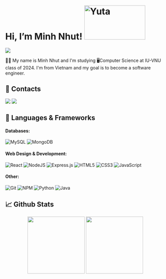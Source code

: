 # Hi, I’m Minh Nhut! <img src="https://images-wixmp-ed30a86b8c4ca887773594c2.wixmp.com/f/05144e80-af53-482a-9f67-851109d9d84e/deqruw6-a93726e9-dd09-4263-9a98-4b8c84f4995f.png/v1/fill/w_1192,h_670,strp/yuta_okkotsu_render_by_knxtty0_deqruw6-pre.png?token=eyJ0eXAiOiJKV1QiLCJhbGciOiJIUzI1NiJ9.eyJzdWIiOiJ1cm46YXBwOjdlMGQxODg5ODIyNjQzNzNhNWYwZDQxNWVhMGQyNmUwIiwiaXNzIjoidXJuOmFwcDo3ZTBkMTg4OTgyMjY0MzczYTVmMGQ0MTVlYTBkMjZlMCIsIm9iaiI6W1t7ImhlaWdodCI6Ijw9NzIwIiwicGF0aCI6IlwvZlwvMDUxNDRlODAtYWY1My00ODJhLTlmNjctODUxMTA5ZDlkODRlXC9kZXFydXc2LWE5MzcyNmU5LWRkMDktNDI2My05YTk4LTRiOGM4NGY0OTk1Zi5wbmciLCJ3aWR0aCI6Ijw9MTI4MCJ9XV0sImF1ZCI6WyJ1cm46c2VydmljZTppbWFnZS5vcGVyYXRpb25zIl19.NXxhTv8v0kRyRKNf3OVncaNk-XmonuNlFnOtqEvXklk" width="192px" height="108px" alt="Yuta">
<img src="https://komarev.com/ghpvc/?username=mnhwt0108&color=blue">


👩‍💻 My name is Minh Nhut and I'm studying 🖥️Computer Science at IU-VNU class of 2024. I'm from Vietnam and my goal is to become a software engineer.

## 📱 Contacts
<a href=https://www.facebook.com/mnnhwt/> <img src="https://img.shields.io/badge/Facebook-%231877F2.svg?style=for-the-badge&logo=Facebook&logoColor=white"></a> <a href=https://www.instagram.com/m.nhwt/> <img src="https://img.shields.io/badge/Instagram-%23E4405F.svg?style=for-the-badge&logo=Instagram&logoColor=white"></a>


## 🔨 Languages & Frameworks

#### Databases:
![MySQL](https://img.shields.io/badge/MySQL-00758F?style=for-the-badge&logo=mysql&logoColor=white)
![MongoDB](https://img.shields.io/badge/MongoDB-%234ea94b.svg?style=for-the-badge&logo=mongodb&logoColor=white)

#### Web Design & Development:
![React](https://img.shields.io/badge/react-%2320232a.svg?style=for-the-badge&logo=react&logoColor=%2361DAFB)
![NodeJS](https://img.shields.io/badge/node.js-6DA55F?style=for-the-badge&logo=node.js&logoColor=white)
![Express.js](https://img.shields.io/badge/express.js-%23404d59.svg?style=for-the-badge&logo=express&logoColor=%2361DAFB)
![HTML5](https://img.shields.io/badge/html5-%23E34F26.svg?style=for-the-badge&logo=html5&logoColor=white)
![CSS3](https://img.shields.io/badge/css3-%231572B6.svg?style=for-the-badge&logo=css3&logoColor=white)
![JavaScript](https://img.shields.io/badge/javascript-%23323330.svg?style=for-the-badge&logo=javascript&logoColor=%23F7DF1E)

#### Other:
![Git](https://img.shields.io/badge/git-%23F05033.svg?style=for-the-badge&logo=git&logoColor=white)
![NPM](https://img.shields.io/badge/NPM-%23000000.svg?style=for-the-badge&logo=npm&logoColor=white)
![Python](https://img.shields.io/badge/python-3670A0?style=for-the-badge&logo=python&logoColor=ffdd54)
![Java](https://img.shields.io/badge/java-%23ED8B00.svg?style=for-the-badge&logo=java&logoColor=white)


## 📈 Github Stats
<div align="center">
  <img height="180em" src="https://github-readme-stats.vercel.app/api?username=mnhwt0108&theme=tokyonight&show_icons=true&count_private=true&hide_border=true">
  <img height="180em" src="https://github-readme-stats.vercel.app/api/top-langs/?username=mnhwt0108&theme=tokyonight&layout=compact&langs_count=6&hide_border=true">
  </div>
  
  



